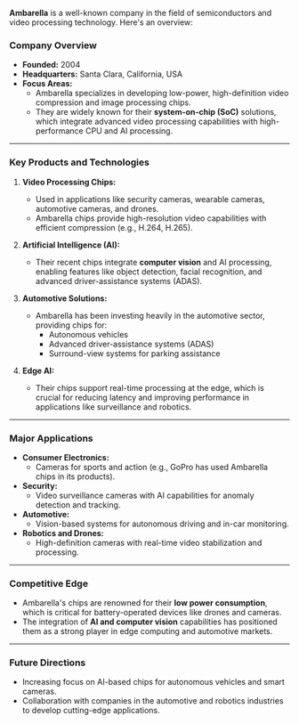 **Ambarella** is a well-known company in the field of semiconductors and video processing technology. Here's an overview:

### Company Overview
- **Founded:** 2004
- **Headquarters:** Santa Clara, California, USA
- **Focus Areas:**
    - Ambarella specializes in developing low-power, high-definition video compression and image processing chips.
    - They are widely known for their **system-on-chip (SoC)** solutions, which integrate advanced video processing capabilities with high-performance CPU and AI processing.
---
### Key Products and Technologies
1. **Video Processing Chips:**
    
    - Used in applications like security cameras, wearable cameras, automotive cameras, and drones.
    - Ambarella chips provide high-resolution video capabilities with efficient compression (e.g., H.264, H.265).
2. **Artificial Intelligence (AI):**
    
    - Their recent chips integrate **computer vision** and AI processing, enabling features like object detection, facial recognition, and advanced driver-assistance systems (ADAS).
3. **Automotive Solutions:**
    
    - Ambarella has been investing heavily in the automotive sector, providing chips for:
        - Autonomous vehicles
        - Advanced driver-assistance systems (ADAS)
        - Surround-view systems for parking assistance
4. **Edge AI:**
    
    - Their chips support real-time processing at the edge, which is crucial for reducing latency and improving performance in applications like surveillance and robotics.
---
### Major Applications
- **Consumer Electronics:**
    - Cameras for sports and action (e.g., GoPro has used Ambarella chips in its products).
- **Security:**
    - Video surveillance cameras with AI capabilities for anomaly detection and tracking.
- **Automotive:**
    - Vision-based systems for autonomous driving and in-car monitoring.
- **Robotics and Drones:**
    - High-definition cameras with real-time video stabilization and processing.
---
### Competitive Edge
- Ambarella's chips are renowned for their **low power consumption**, which is critical for battery-operated devices like drones and cameras.
- The integration of **AI and computer vision** capabilities has positioned them as a strong player in edge computing and automotive markets.
---
### Future Directions
- Increasing focus on AI-based chips for autonomous vehicles and smart cameras.
- Collaboration with companies in the automotive and robotics industries to develop cutting-edge applications.